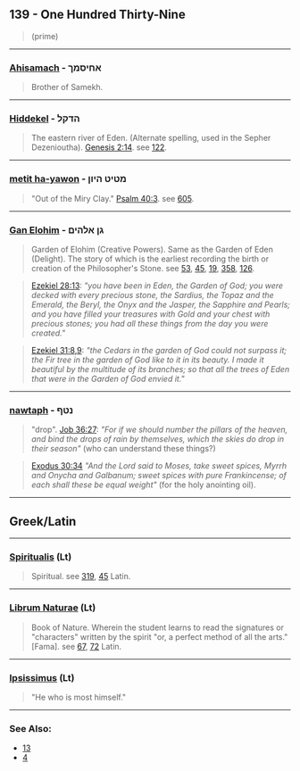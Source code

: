 ## 139 - One Hundred Thirty-Nine
> (prime)

---

### [Ahisamach](/keys/AChISMK) - אחיסמך
> Brother of Samekh.

---

### [Hiddekel](/keys/HDQL) - הדקל
> The eastern river of Eden. (Alternate spelling, used in the Sepher Dezenioutha). [Genesis 2:14](http://biblehub.com/genesis/2-14.htm). see [122](122).

---

### [metit ha-yawon](/keys/MTIT.HIVN) - מטיט היון
> "Out of the Miry Clay." [Psalm 40:3](http://biblehub.com/psalms/40-3.htm). see [605](605).

---

### [Gan Elohim](/keys/GN.ALHIM) - גן אלהים
> Garden of Elohim (Creative Powers). Same as the Garden of Eden (Delight). The story of which is the earliest recording the birth or creation of the Philosopher's Stone. see [53](53), [45](45), [19](19), [358](358), [126](126).

> [Ezekiel 28:13](http://biblehub.com/ezekiel/28-13.htm): *"you have been in Eden, the Garden of God; you were decked with every precious stone, the Sardius, the Topaz and the Emerald, the Beryl, the Onyx and the Jasper, the Sapphire and Pearls; and you have filled your treasures with Gold and your chest with precious stones; you had all these things from the day you were created."*

> [Ezekiel 31:8,9](http://biblehub.com/ezekiel/31-8.htm): *"the Cedars in the garden of God could not surpass it; the Fir tree in the garden of God like to it in its beauty. I made it beautiful by the multitude of its branches; so that all the trees of Eden that were in the Garden of God envied it."*

---

### [nawtaph](/keys/NTP) - נטף
> "drop". [Job 36:27](http://biblehub.com/job/36-27.htm): *"For if we should number the pillars of the heaven, and bind the drops of rain by themselves, which the skies do drop in their season"* (who can understand these things?)

> [Exodus 30:34](http://biblehub.com/exodus/30-34.htm) *"And the Lord said to Moses, take sweet spices, Myrrh and Onycha and Galbanum; sweet spices with pure Frankincense; of each shall these be equal weight"* (for the holy anointing oil).

---

## Greek/Latin

---

### [Spiritualis](/latin?word=Spiritualis) (Lt)
> Spiritual. see [319](319), [45](45) Latin.

---

### [Librum Naturae](/latin?word=Librum+Naturae) (Lt)
> Book of Nature. Wherein the student learns to read the signatures or "characters" written by the spirit "or, a perfect method of all the arts." [Fama]. see [67](67), [72](72) Latin.

---

### [Ipsissimus](/latin?word=Ipsissimus) (Lt)
> "He who is most himself."

---

### See Also:

- [13](13)
- [4](4)